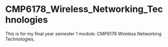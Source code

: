 # CMP6178_Wireless_Networking_Technologies
This is for my final year semester 1 module: CMP6178 Wireless Networking Technologies,
